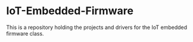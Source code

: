 # IoT-Embedded-Firmware
This is a repository holding the projects and drivers for the IoT embedded firmware class.
